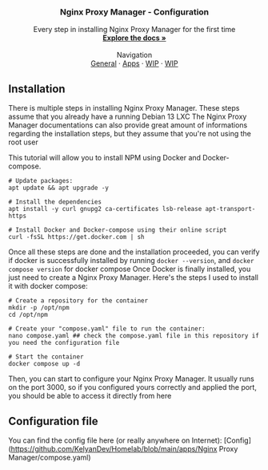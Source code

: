 <h3 align="center">Nginx Proxy Manager - Configuration</h3>

  <p align="center">
    Every step in installing Nginx Proxy Manager for the first time
    <br />
    <a href="https://github.com/KelyanDev/Homelab"><strong>Explore the docs »</strong></a>
    <br />
    <br />
    Navigation <br />
    <a href="https://github.com/KelyanDev/Homelab">General</a>
    ·
    <a href="https://github.com/KelyanDev/Homelab/blob/main/apps/README.md">Apps</a>
    ·
    <a href="">WIP</a>
    ·
    <a href="">WIP</a>
  </p>
</div>

## Installation

There is multiple steps in installing Nginx Proxy Manager. These steps assume that you already have a running Debian 13 LXC
The Nginx Proxy Manager documentations can also provide great amount of informations regarding the installation steps, but they assume that you're not using the root user

This tutorial will allow you to install NPM using Docker and Docker-compose.

```
# Update packages:
apt update && apt upgrade -y

# Install the dependencies
apt install -y curl gnupg2 ca-certificates lsb-release apt-transport-https

# Install Docker and Docker-compose using their online script
curl -fsSL https://get.docker.com | sh
```
Once all these steps are done and the installation proceeded, you can verify if docker is successfully installed by running ``docker --version``, and ``docker compose version`` for docker compose
Once Docker is finally installed, you just need to create a Nginx Proxy Manager. Here's the steps I used to install it with docker compose:
```
# Create a repository for the container
mkdir -p /opt/npm
cd /opt/npm

# Create your "compose.yaml" file to run the container:
nano compose.yaml ## check the compose.yaml file in this repository if you need the configuration file

# Start the container
docker compose up -d
```
Then, you can start to configure your Nginx Proxy Manager. It usually runs on the port 3000, so if you configured yours correctly and applied the port, you should be able to access it directly from here

## Configuration file

You can find the config file here (or really anywhere on Internet):
[Config](https://github.com/KelyanDev/Homelab/blob/main/apps/Nginx Proxy Manager/compose.yaml)

